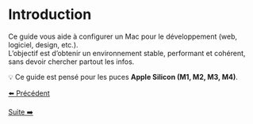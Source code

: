 # Introduction

Ce guide vous aide à configurer un Mac pour le développement (web, logiciel, design, etc.).  
L’objectif est d’obtenir un environnement stable, performant et cohérent, sans devoir chercher partout les infos.

💡 Ce guide est pensé pour les puces **Apple Silicon (M1, M2, M3, M4)**.

[⬅️ Précédent](./README.md) 

[Suite ➡️](./01-installation.md)
